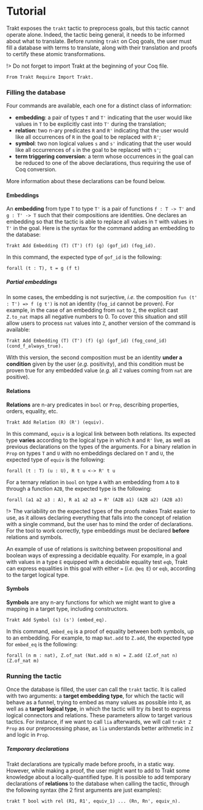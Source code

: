 # Tutorial

Trakt exposes the `trakt` tactic to preprocess goals, but this tactic cannot operate alone.
Indeed, the tactic being general, it needs to be informed about what to translate.
Before running `trakt` on Coq goals, the user must fill a database with terms to translate, along with their translation and proofs to certify these atomic transformations.

!> Do not forget to import Trakt at the beginning of your Coq file.

```coq
From Trakt Require Import Trakt.
```

### Filling the database

Four commands are available, each one for a distinct class of information:
- **embedding**: a pair of types `T` and `T'` indicating that the user would like values in `T` to be explicitly cast into `T'` during the translation;
- **relation**: two n-ary predicates `R` and `R'` indicating that the user would like all occurrences of `R` in the goal to be replaced with `R'`;
- **symbol**: two non logical values `s` and `s'` indicating that the user would like all occurrences of `s` in the goal to be replaced with `s'`;
- **term triggering conversion**: a term whose occurrences in the goal can be reduced to one of the above declarations, thus requiring the use of Coq conversion.

More information about these declarations can be found below.

#### Embeddings

An **embedding** from type `T` to type `T'` is a pair of functions `f : T -> T'` and `g : T' -> T` such that their compositions are identities.
One declares an embedding so that the tactic is able to replace all values in `T` with values in `T'` in the goal.
Here is the syntax for the command adding an embedding to the database:

```coq
Trakt Add Embedding (T) (T') (f) (g) (gof_id) (fog_id).
```

In this command, the expected type of `gof_id` is the following:

```coq
forall (t : T), t = g (f t)
```

##### Partial embeddings

In some cases, the embedding is not surjective, *i.e.* the composition `fun (t' : T') => f (g t')` is not an identity (`fog_id` cannot be proven).
For example, in the case of an embedding from `nat` to `Z`, the explicit cast `Z.to_nat` maps all negative numbers to 0.
To cover this situation and still allow users to process `nat` values into `Z`, another version of the command is available:

```coq
Trakt Add Embedding (T) (T') (f) (g) (gof_id) (fog_cond_id) (cond_f_always_true).
```

With this version, the second composition must be an identity **under a condition** given by the user (*e.g.* positivity), and this condition must be proven true for any embedded value (*e.g.* all `Z` values coming from `nat` are positive).

#### Relations

**Relations** are n-ary predicates in `bool` or `Prop`, describing properties, orders, equality, etc.

```
Trakt Add Relation (R) (R') (equiv).
```

In this command, `equiv` is a logical link between both relations.
Its expected type **varies** according to the logical type in which `R` and `R'` live, as well as previous declarations on the types of the arguments.
For a binary relation in `Prop` on types `T` and `U` with no embeddings declared on `T` and `U`, the expected type of `equiv` is the following:

```coq
forall (t : T) (u : U), R t u <-> R' t u
```

For a ternary relation in `bool` on type `A` with an embedding from `A` to `B` through a function `A2B`, the expected type is the following:

```coq
forall (a1 a2 a3 : A), R a1 a2 a3 = R' (A2B a1) (A2B a2) (A2B a3)
```

!> The variability on the expected types of the proofs makes Trakt easier to use, as it allows declaring everything that falls into the concept of relation with a single command, but the user has to mind the order of declarations. For the tool to work correctly, type embeddings must be declared **before** relations and symbols.

An example of use of relations is switching between propositional and boolean ways of expressing a decidable equality.
For example, in a goal with values in a type `E` equipped with a decidable equality test `eqb`, Trakt can express equalities in this goal with either `=` (*i.e.* `@eq E`) or `eqb`, according to the target logical type.

#### Symbols

**Symbols** are any n-ary functions for which we might want to give a mapping in a target type, including constructors.

```
Trakt Add Symbol (s) (s') (embed_eq).
```

In this command, `embed_eq` is a proof of equality between both symbols, up to an embedding.
For example, to map `Nat.add` to `Z.add`, the expected type for `embed_eq` is the following:

```coq
forall (n m : nat), Z.of_nat (Nat.add n m) = Z.add (Z.of_nat n) (Z.of_nat m)
```

### Running the tactic

Once the database is filled, the user can call the `trakt` tactic.
It is called with two arguments: a **target embedding type**, for which the tactic will behave as a funnel, trying to embed as many values as possible into it, as well as a **target logical type**, in which the tactic will try its best to express logical connectors and relations.
These parameters allow to target various tactics.
For instance, if we want to call `lia` afterwards, we will call `trakt Z Prop` as our preprocessing phase, as `lia` understands better arithmetic in `Z` and logic in `Prop`.

##### Temporary declarations

Trakt declarations are typically made before proofs, in a static way.
However, while making a proof, the user might want to add to Trakt some knowledge about a locally-quantified type.
It is possible to add temporary declarations of **relations** to the database when calling the tactic, through the following syntax (the 2 first arguments are just examples):

```
trakt T bool with rel (R1, R1', equiv_1) ... (Rn, Rn', equiv_n).
```
